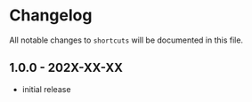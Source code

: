 # Changelog

All notable changes to `shortcuts` will be documented in this file.

## 1.0.0 - 202X-XX-XX

- initial release
